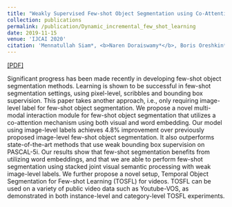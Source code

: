 ```yaml
---
title: "Weakly Supervised Few-shot Object Segmentation using Co-Attention with Visual and Semantic Embeddings"
collection: publications
permalink: /publication/Dynamic_incremental_few_shot_learning
date: 2019-11-15
venue: 'IJCAI 2020'
citation: 'Mennatullah Siam*, <b>Naren Doraiswamy*</b>, Boris Oreshkin*, Hengshuai Yao, Martin Jagersand.(2019). <i>Accepted in IJCAI 2020</i>.'
---
```

[[PDF]](https://arxiv.org/abs/2001.09540)


Significant progress has been made recently in developing few-shot object segmentation methods. Learning is shown to be successful in few-shot segmentation settings, using pixel-level, scribbles and bounding box supervision. This paper takes another approach, i.e., only requiring image-level label for few-shot object segmentation. We propose a novel multi-modal interaction module for few-shot object segmentation that utilizes a co-attention mechanism using both visual and word embedding. Our model using image-level labels achieves 4.8% improvement over previously proposed image-level few-shot object segmentation. It also outperforms state-of-the-art methods that use weak bounding box supervision on PASCAL-5i. Our results show that few-shot segmentation benefits from utilizing word embeddings, and that we are able to perform few-shot segmentation using stacked joint visual semantic processing with weak image-level labels. We further propose a novel setup, Temporal Object Segmentation for Few-shot Learning (TOSFL) for videos. TOSFL can be used on a variety of public video data such as Youtube-VOS, as demonstrated in both instance-level and category-level TOSFL experiments.

